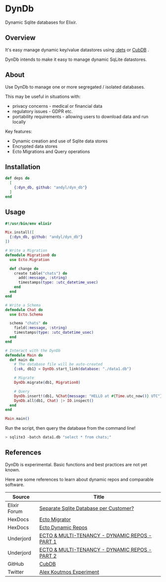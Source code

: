 # DynDb

Dynamic Sqlite databases for Elixir.  

## Overview

It's easy manage dynamic key/value datastores using [:dets][1] or [CubDB][2] .

[1]: https://www.erlang.org/doc/man/dets.html 
[2]: https://github.com/lucaong/cubdb

DynDb intends to make it easy to manage dynamic SqLite datastores.  

## About

Use DynDb to manage one or more segregated / isolated databases.

This may be useful in situations with:
- privacy concerns - medical or financial data 
- regulatory issues - GDPR etc.
- portability requirements - allowing users to download data and run locally 

Key features:
- Dynamic creation and use of Sqlite data stores 
- Encrypted data stores 
- Ecto Migrations and Query operations

## Installation

```elixir
def deps do
  [
    {:dyn_db, github: "andyl/dyn_db"}
  ]
end
```

## Usage

```elixir 
#!/usr/bin/env elixir 

Mix.install([
  {:dyn_db, github: "andyl/dyn_db"}
])

# Write a Migration 
defmodule Migration0 do
  use Ecto.Migration

  def change do
    create table("chats") do
      add(:message, :string)
      timestamps(type: :utc_datetime_usec)
    end
  end
end

# Write a Schema 
defmodule Chat do
  use Ecto.Schema

  schema "chats" do
    field(:message, :string)
    timestamps(type: :utc_datetime_usec)
  end
end

# Interact with the DynDb
defmodule Main do 
  def main do 
    # The database file will be auto-created
    {:ok, db1} = DynDb.start_link(database: "./data1.db")

    # Migrate 
    DynDb.migrate(db1, Migration0) 

    # Query  
    DynDb.insert!(db1, %Chat{message: "HELLO at #{Time.utc_now()} UTC"})
    DynDb.all(db1, Chat) |> IO.inspect()
  end 
end 

Main.main()
```

Run the script, then query the database from the command line!

```bash
> sqlite3 -batch data1.db "select * from chats;"
```

## References 

DynDb is experimental.  Basic functions and best practices are not yet known.

Here are some references to learn about dynamic repos and comparable software.

| Source       | Title                                                |
|--------------|------------------------------------------------------|
| Elixir Forum | [Separate Sqlite Database per Customer?][ef1]        |
| HexDocs      | [Ecto Migrator][hd1]                                 |
| HexDocs      | [Ecto Dynamic Repos][hd2]                            |
| Underjord    | [ECTO & MULTI-TENANCY - DYNAMIC REPOS - PART 1][uj1] |
| Underjord    | [ECTO & MULTI-TENANCY - DYNAMIC REPOS - PART 2][uj2] |
| GitHub       | [CubDB][gh1]                                         |
| Twitter      | [Alex Koutmos Experiment][tw1]                       |

[uj1]: https://underjord.io/ecto-multi-tenancy-dynamic-repos-part-1-getting-started.html
[uj2]: https://underjord.io/ecto-multi-tenancy-dynamic-repos-part-2.html
[ef1]: https://elixirforum.com/t/separate-sqlite-database-per-customer/54821
[hd1]: https://hexdocs.pm/ecto_sql/Ecto.Migrator.html
[hd2]: https://hexdocs.pm/ecto/replicas-and-dynamic-repositories.html#dynamic-repositories
[gh1]: https://github.com/lucaong/cubdb
[tw1]: https://twitter.com/akoutmos/status/1495830005267542027

